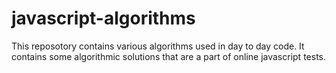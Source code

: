 # javascript-algorithms
This reposotory contains various algorithms used in day to day code. 
It contains some algorithmic solutions that are a part of online javascript tests.

